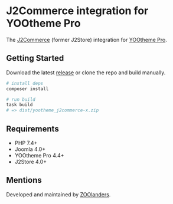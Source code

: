 # J2Commerce integration for YOOtheme Pro

The [J2Commerce](https://j2commerce.com) (former J2Store) integration for [YOOtheme Pro](https://yootheme.com/page-builder).

## Getting Started

Download the latest [release](https://github.com/zoolanders/yootheme-j2commerce/releases) or clone the repo and build manually.

```sh
# install deps
composer install

# run build
task build
# => dist/yootheme_j2commerce-x.zip
```

## Requirements

- PHP 7.4+
- Joomla 4.0+
- YOOtheme Pro 4.4+
- J2Store 4.0+

## Mentions

Developed and maintained by [ZOOlanders](https://www.zoolanders.com).
